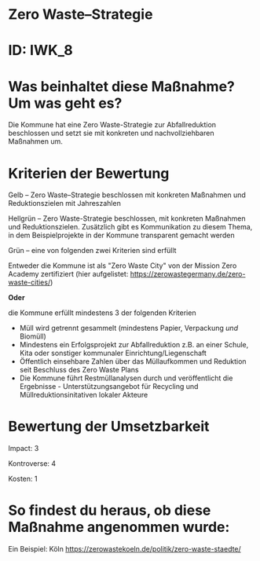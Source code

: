 # Zero Waste–Strategie
# ID: IWK_8
# Was beinhaltet diese Maßnahme? Um was geht es?

Die Kommune hat eine Zero Waste-Strategie zur Abfallreduktion beschlossen und setzt sie mit konkreten und nachvollziehbaren Maßnahmen um.

# Kriterien der Bewertung

Gelb – Zero Waste–Strategie beschlossen mit konkreten Maßnahmen und Reduktionszielen mit Jahreszahlen

Hellgrün – Zero Waste-Strategie beschlossen, mit konkreten Maßnahmen und Reduktionszielen. Zusätzlich gibt es Kommunikation zu diesem Thema, in dem Beispielprojekte in der Kommune transparent gemacht werden

Grün – eine von folgenden zwei Kriterien sind erfüllt

Entweder die Kommune ist als "Zero Waste City" von der Mission Zero Academy zertifiziert (hier aufgelistet: https://zerowastegermany.de/zero-waste-cities/) 

**Oder**

die Kommune erfüllt mindestens 3 der folgenden Kriterien
- Müll wird getrennt gesammelt (mindestens Papier, Verpackung *und* Biomüll)
- Mindestens ein Erfolgsprojekt zur Abfallreduktion z.B. an einer Schule, Kita oder sonstiger kommunaler Einrichtung/Liegenschaft
- Öffentlich einsehbare Zahlen über das Müllaufkommen und Reduktion seit Beschluss des Zero Waste Plans
- Die Kommune führt Restmüllanalysen durch und veröffentlicht die Ergebnisse - Unterstützungsangebot für Recycling und Müllreduktionsinitativen lokaler Akteure
# Bewertung der Umsetzbarkeit

Impact: 3

Kontroverse: 4

Kosten: 1

# So findest du heraus, ob diese Maßnahme angenommen wurde:
Ein Beispiel: Köln https://zerowastekoeln.de/politik/zero-waste-staedte/

